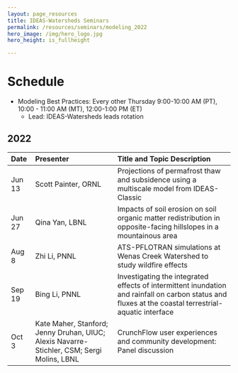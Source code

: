 ```yaml
---
layout: page_resources
title: IDEAS-Watersheds Seminars
permalink: /resources/seminars/modeling_2022
hero_image: /img/hero_logo.jpg
hero_height: is_fullheight

---
```


# Schedule
* Modeling Best Practices: Every other Thursday 9:00-10:00 AM (PT), 10:00 - 11:00 AM (MT), 12:00-1:00 PM (ET)
  - Lead:  IDEAS-Watersheds leads rotation

## 2022

| Date        |  Presenter                             | Title and Topic Description                    |
|:------------|:---------------------------------------|:-----------------------------------------------|
| Jun 13      | Scott Painter, ORNL                    | Projections of permafrost thaw and subsidence using a multiscale model from IDEAS-Classic |
| Jun 27     | Qina Yan, LBNL                        | Impacts of soil erosion on soil organic matter redistribution in opposite-facing hillslopes in a mountainous area |
| Aug 8      | Zhi Li, PNNL                        | ATS-PFLOTRAN simulations at Wenas Creek Watershed to study wildfire effects |
| Sep 19     | Bing Li, PNNL                        | Investigating the integrated effects of intermittent inundation and rainfall on carbon status and fluxes at the coastal terrestrial-aquatic interface |
| Oct 3      | Kate Maher, Stanford; Jenny Druhan, UIUC; Alexis Navarre-Stichler, CSM; Sergi Molins, LBNL  | CrunchFlow user experiences and community development: Panel discussion |

